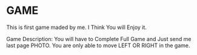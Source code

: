 # GAME
This  is  first game maded by me.
I Think You will Enjoy it.


Game Description:
  You will have to Complete Full Game and Just send me last page PHOTO.
  You are only able to move LEFT OR RIGHT in the game.
  
